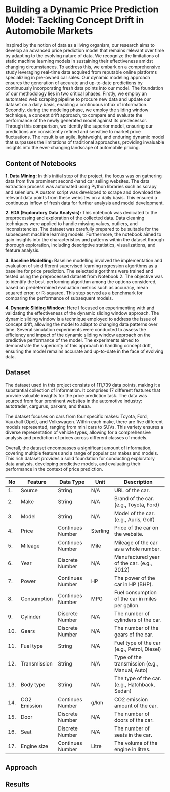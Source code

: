 # Building a Dynamic Price Prediction Model: Tackling Concept Drift in Automobile Markets

Inspired by the notion of data as a living organism, our research aims to develop an advanced price prediction model that remains relevant over time by adapting to the evolving nature of data. We recognize the limitations of static machine learning models in sustaining their effectiveness amidst changing circumstances. To address this, we embark on a comprehensive study leveraging real-time data acquired from reputable online platforms specializing in pre-owned car sales. Our dynamic modeling approach ensures the generation of accurate and up-to-date predictions by continuously incorporating fresh data points into our model. The foundation of our methodology lies in two critical phases. Firstly, we employ an automated web scraping pipeline to procure new data and update our dataset on a daily basis, enabling a continuous influx of information. Secondly, during the modeling phase, we employ the sliding window technique, a concept drift approach, to compare and evaluate the performance of the newly generated model against its predecessor. Through this comparison, we identify the superior model, ensuring our predictions are consistently refined and sensitive to market price fluctuations. The result is an agile, lightweight, and enduring dynamic model that surpasses the limitations of traditional approaches, providing invaluable insights into the ever-changing landscape of automobile pricing.


## Content of Notebooks

**1. Data Mining:** In this initial step of the project, the focus was on gathering data from five prominent second-hand car selling websites. The data extraction process was automated using Python libraries such as scrapy and selenium. A custom script was developed to scrape and download the relevant data points from these websites on a daily basis. This ensured a continuous inflow of fresh data for further analysis and model development.

**2. EDA (Exploratory Data Analysis):** This notebook was dedicated to the preprocessing and exploration of the collected data. Data cleaning techniques were applied to handle missing values, outliers, and inconsistencies. The dataset was carefully prepared to be suitable for the subsequent machine learning models. Furthermore, the notebook aimed to gain insights into the characteristics and patterns within the dataset through thorough exploration, including descriptive statistics, visualizations, and feature analysis.

**3. Baseline Modelling:** Baseline modelling involved the implementation and evaluation of six different supervised learning regression algorithms as a baseline for price prediction. The selected algorithms were trained and tested using the preprocessed dataset from Notebook 2. The objective was to identify the best-performing algorithm among the options considered, based on predetermined evaluation metrics such as accuracy, mean squared error, or R-squared. This step served as a benchmark for comparing the performance of subsequent models.

**4. Dynamic Sliding Window:** Here I focused on experimenting with and validating the effectiveness of the dynamic sliding window approach. The dynamic sliding window is a technique employed to address the issue of concept drift, allowing the model to adapt to changing data patterns over time. Several simulation experiments were conducted to assess the efficiency and impact of the dynamic sliding window approach on the predictive performance of the model. The experiments aimed to demonstrate the superiority of this approach in handling concept drift, ensuring the model remains accurate and up-to-date in the face of evolving data. 


## Dataset

The dataset used in this project consists of 111,739 data points, making it a substantial collection of information. It comprises 17 different features that provide valuable insights for the price prediction task. The data was sourced from four prominent websites in the automotive industry: autotrader, cargurus, parkers, and theaa.

The dataset focuses on cars from four specific makes: Toyota, Ford, Vauxhall (Opel), and Volkswagen. Within each make, there are five different models represented, ranging from mini cars to SUVs. This variety ensures a diverse representation of vehicle types, allowing for a comprehensive analysis and prediction of prices across different classes of models.

Overall, the dataset encompasses a significant amount of information, covering multiple features and a range of popular car makes and models. This rich dataset provides a solid foundation for conducting exploratory data analysis, developing predictive models, and evaluating their performance in the context of price prediction.

No | Feature | Data Type | Unit | Description
|----------|----------|----------|----------|----------|
1. | Source | String | N/A | URL of the car.
2. | Make | String | N/A | Brand of the car. (e.g., Toyota, Ford)
3. | Model | String | N/A | Model of the car. (e.g., Auris, Golf)
4. | Price | Continues Number | Sterling | Price of the car on the website.
5. | Mileage | Continues Number | Mile | Mileage of the car as a whole number.
6. | Year | Discrete Number | N/A | Manufactured year of the car. (e.g., 2012)
7. | Power | Continues Number | HP | The power of the car in HP (BHP).
8. | Consumption | Continues Number | MPG | Fuel consumption of the car in miles per gallon.
9. | Cylinder | Discrete Number | N/A | The number of cylinders of the car.
10. | Gears | Discrete Number | N/A | The number of the gears of the car.
11. | Fuel type | String | N/A | Fuel type of the car (e.g., Petrol, Diesel)
12. | Transmission | String | N/A | Type of the transmission (e.g., Manual, Auto)
13. | Body type | String | N/A | The type of the car. (e.g., Hatchback, Sedan) 
14. | CO2 Emission | Continues Number | g/km | CO2 emission amount of the car.
15. | Door | Discrete Number | N/A | The number of doors of the car.
16. | Seat | Discrete Number | N/A | The number of seats in the car.
17. | Engine size | Continues Number | Litre | The volume of the engine in litres.



## Approach


## Results
